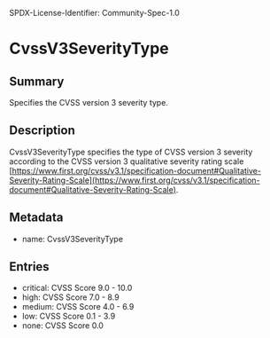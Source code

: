 SPDX-License-Identifier: Community-Spec-1.0

# CvssV3SeverityType

## Summary

Specifies the CVSS version 3 severity type.

## Description

CvssV3SeverityType specifies the type of CVSS version 3 severity according to the CVSS version 3 qualitative severity rating scale [https://www.first.org/cvss/v3.1/specification-document#Qualitative-Severity-Rating-Scale](https://www.first.org/cvss/v3.1/specification-document#Qualitative-Severity-Rating-Scale).

## Metadata

- name: CvssV3SeverityType

## Entries

- critical: CVSS Score 9.0 - 10.0
- high: CVSS Score 7.0 - 8.9
- medium: CVSS Score 4.0 - 6.9
- low: CVSS Score 0.1 - 3.9
- none: CVSS Score 0.0

